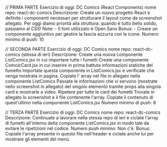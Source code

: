 // PRIMA PARTE 
Esercizio di oggi: DC Comics (React Components)
nome repo: react-dc-comics
Descrizione: Create un nuovo progetto React e definite i componenti necessari per strutturare il layout come da screenshot allegato. Per oggi diamo priorità alla struttura: quando è tutto bello solido, passiamo al CSS!
Note: - Il font utilizzato è Open Sans
Bonus: - Creare un componente aggiuntivo per gestire la fascia azzurra con le icone.
Numero minimo di push: 10

// SECONDA PARTE 
Esercizio di oggi: DC Comics
nome repo: react-dc-comics (stessa di ieri)
Descrizione:
Create una nuova componente ListComics.jsx in cui importare tutte i fumetti
Create una componente ComcicCard.jsx in cui inserire in prima battuta informazioni statiche del fumetto
Importate questa componente in ListComics.jsx e verificate che venga mostrata in pagina.
Copiate l' array nel file in allegato nella componente ListComics
Passate le informazioni che vi servono (mostrate nello screenshot in allegato) del singolo elemento tramite props alla singola card e mostrarle a video. Ripetere per tutte le card dei fumetti
Trovate in allegato lo screenshot e il file contenente l'array. Copiate il contenuto di quest'ultimo nella componente ListComics.jsx
Numero minimo di push: 8

// TERZA PARTE 
Esercizio di oggi: DC Comics nome repo: react-dc-comics
Descrizione: Continuate a lavorare nella stessa repo di ieri e ciclate l'array di fumetti all'interno della componente ListComics.jsx in modo tale da evitare le ripetizioni nel codice.
Numero push minimo: Non c'è.
Bonus: Copiate l'array presente in questo file nell'header e ciclate anche lui per mostrare gli elementi del menù